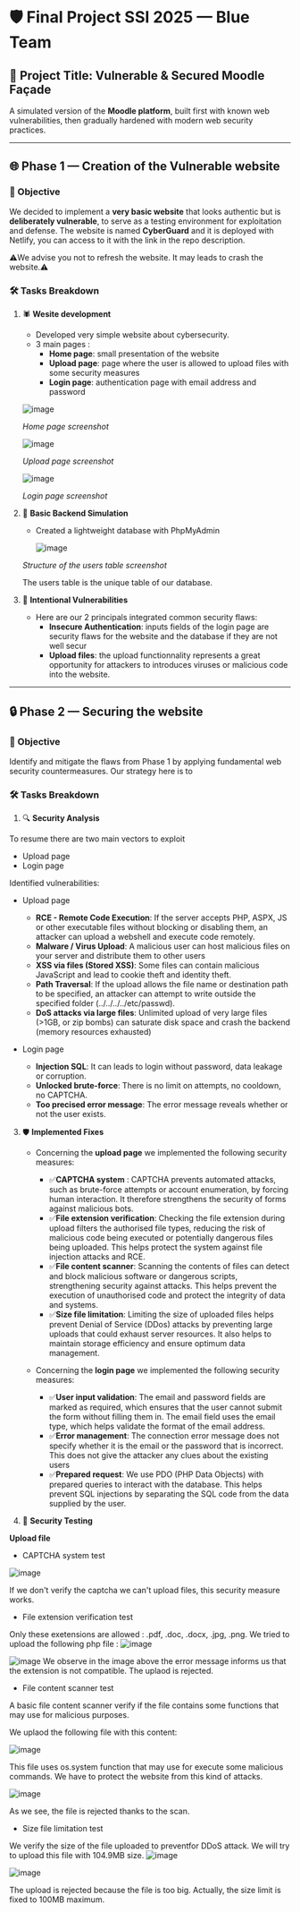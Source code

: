 # 🛡️ Final Project SSI 2025 — Blue Team

## 🎯 Project Title: Vulnerable & Secured Moodle Façade

A simulated version of the **Moodle platform**, built first with known web vulnerabilities, then gradually hardened with modern web security practices.

---

## 🌐 Phase 1 — Creation of the Vulnerable website

### 🧪 Objective
We decided to implement a **very basic website** that looks authentic but is **deliberately vulnerable**, to serve as a testing environment for exploitation and defense. The website is named **CyberGuard** and it is deployed with Netlify, you can access to it with the link in the repo description.

⚠️​We advise you not to refresh the website. It may leads to crash the website.⚠️​

### 🛠️ Tasks Breakdown

1. 🕷️ **Wesite development**
   - Developed very simple website about cybersecurity.
   - 3 main pages :
        - **Home page**: small presentation of the website
        - **Upload page**: page where the user is allowed to upload files with some security measures
        - **Login page**: authentication page with email address and password
    
   ![image](https://github.com/user-attachments/assets/be7529f3-fe32-49c2-8386-923346a1826a)

   *Home page screenshot*

   ![image](https://github.com/user-attachments/assets/4823154a-4718-4420-84d2-aefab5051aa1)

   *Upload page screenshot*
   
   ![image](https://github.com/user-attachments/assets/3ab85600-f3fb-4253-b4b2-3326737fe53a)
   
   *Login page screenshot*
2. 🔧 **Basic Backend Simulation**
   - Created a lightweight database with PhpMyAdmin
  
     ![image](https://github.com/user-attachments/assets/aebf6280-33aa-4d38-9081-955c5b5c14dd)

   *Structure of the users table screenshot*

   The users table is the unique table of our database.

3. 🚨 **Intentional Vulnerabilities**
   - Here are our 2 principals integrated common security flaws:
     - **Insecure Authentication**: inputs fields of the login page are security flaws for the website and the database if they are not well secur
     - **Upload files**: the upload functionnality represents a great opportunity for attackers to introduces viruses or malicious code into the website.
       
---

## 🔒 Phase 2 — Securing the website

### 🧠 Objective
Identify and mitigate the flaws from Phase 1 by applying fundamental web security countermeasures. Our strategy here is to 

### 🛠️ Tasks Breakdown

1. 🔍 **Security Analysis**
   
To resume there are two main vectors to exploit
   - Upload page
   - Login page
     
Identified vulnerabilities:
   - Upload page
      - **RCE - Remote Code Execution**: If the server accepts PHP, ASPX, JS or other executable files without blocking or disabling them, an attacker can upload a webshell and execute code remotely.
      - **Malware / Virus Upload**: A malicious user can host malicious files on your server and distribute them to other users
      - **XSS via files (Stored XSS)**: Some files can contain malicious JavaScript and lead to cookie theft and identity theft.
      - **Path Traversal**: If the upload allows the file name or destination path to be specified, an attacker can attempt to write outside the specified folder (../../../../etc/passwd).
      - **DoS attacks via large files**: Unlimited upload of very large files (>1GB, or zip bombs) can saturate disk space and crash the backend (memory resources exhausted)
      
   - Login page
      - **Injection SQL**: It can leads to login without password, data leakage or corruption.
      - **Unlocked brute-force**: There is no limit on attempts, no cooldown, no CAPTCHA.
      - **Too precised error message**: The error message reveals whether or not the user exists.

3. 🛡️ **Implemented Fixes**
   - Concerning the **upload page** we implemented the following security measures:
     
        - ​✅​**CAPTCHA system** : CAPTCHA prevents automated attacks, such as brute-force attempts or account enumeration, by forcing human interaction. It therefore strengthens the security of forms against malicious bots.
        - ✅​**File extension verification**: Checking the file extension during upload filters the authorised file types, reducing the risk of malicious code being executed or potentially dangerous files being uploaded. This helps protect the system against file injection attacks and RCE.
        - ✅​**File content scanner**: Scanning the contents of files can detect and block malicious software or dangerous scripts, strengthening security against attacks. This helps prevent the execution of unauthorised code and protect the integrity of data and systems.
        - ✅​**Size file limitation**: Limiting the size of uploaded files helps prevent Denial of Service (DDos) attacks by preventing large uploads that could exhaust server resources. It also helps to maintain storage efficiency and ensure optimum data management.
    
   - Concerning the **login page** we implemented the following security measures:
        - ✅**User input validation**: The email and password fields are marked as required, which ensures that the user cannot submit the form without filling them in. The email field uses the email type, which helps validate the format of the email address.
        - ✅**Error management**: The connection error message does not specify whether it is the email or the password that is incorrect. This does not give the attacker any clues about the existing users
        - ✅**Prepared request**: We use PDO (PHP Data Objects) with prepared queries to interact with the database. This helps prevent SQL injections by separating the SQL code from the data supplied by the user.
          
4. 🧪 **Security Testing**

**Upload file**

   - CAPTCHA system test
          
![image](https://github.com/user-attachments/assets/4fe3a2df-21d4-4ffa-a65b-8632e463e255)

If we don't verify the captcha we can't upload files, this security measure works.

   - File extension verification test

Only these exetensions are allowed : .pdf, .doc, .docx, .jpg, .png. We tried to upload the following php file :
![image](https://github.com/user-attachments/assets/0bae4551-599b-434d-9afb-147ebe7cb0c9)

![image](https://github.com/user-attachments/assets/9a3e090f-7d0f-46e9-a016-2ddc86fc194a)
We observe in the image above the error message informs us that the extension is not compatible. The uplaod is rejected.

   - File content scanner test
     
A basic file content scanner verify if the file contains some functions that may use for malicious purposes.

We uplaod the following file with this content:

![image](https://github.com/user-attachments/assets/c2ff4353-1b70-4a75-8b14-ab599222bd96)

This file uses os.system function that may use for execute some malicious commands. We have to protect the website from this kind of attacks. 

![image](https://github.com/user-attachments/assets/8c08e3f2-7592-4e1f-b70d-0c1f7cfb18e2)

As we see, the file is rejected thanks to the scan.

   - Size file limitation test

We verify the size of the file uploaded to preventfor DDoS attack. We will try to upload this file with 104.9MB size.
![image](https://github.com/user-attachments/assets/0b9961a3-ecee-478f-93de-767776daf562)

![image](https://github.com/user-attachments/assets/01eebe02-eb40-4c25-863a-1932137a5940)

The upload is rejected because the file is too big. Actually, the size limit is fixed to 100MB maximum.
